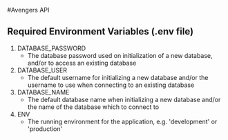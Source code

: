 #Avengers API

## Required Environment Variables (.env file)
1. DATABASE_PASSWORD 
   * The database password used on initialization of a new database, and/or to access an existing database
2. DATABASE_USER
   * The default username for initializing a new database and/or the username to use when connecting to an existing 
   database
3. DATABASE_NAME
   * The default database name when initializing a new database and/or the name of the database which to connect to
4. ENV
   * The running environment for the application, e.g. 'development' or 'production'